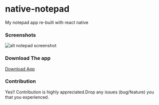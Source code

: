 # native-notepad

My notepad app re-built with react native

### Screenshots

![alt notepad screenshot](http://drive.google.com/uc?export=view&id=1k9wxz-HjiGWFGqh8gRmUHQQOJBJLQ7rt)

### Download The app

[Download App](https://drive.google.com/open?id=1_4vDRRBNTVd1MsPoNhYkWBbbxr8lcUvm)

### Contribution

Yes!! Contribution is highly appreciated.Drop any issues (bug/feature) you that you experienced.
